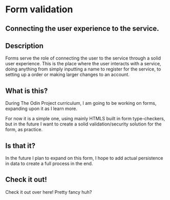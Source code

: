 # Form validation

## Connecting the user experience to the service.

## Description

Forms serve the role of connecting the user to the service through a solid user experience. This is the place where the user interacts with a service, doing anything from simply inputting a name to register for the service, to setting up a order or making larger changes to an account.

## What is this?

During The Odin Project curriculum, I am going to be working on forms, expanding upon it as I learn more.

For now it is a simple one, using mainly HTMLS built in form type-checkers, but in the future I want to create a solid validation/security solution for the form, as practice.

## Is that it?

In the future I plan to expand on this form, I hope to add actual persistence in data to create a full process in the end.

## Check it out!

Check it out over here! Pretty fancy huh?
